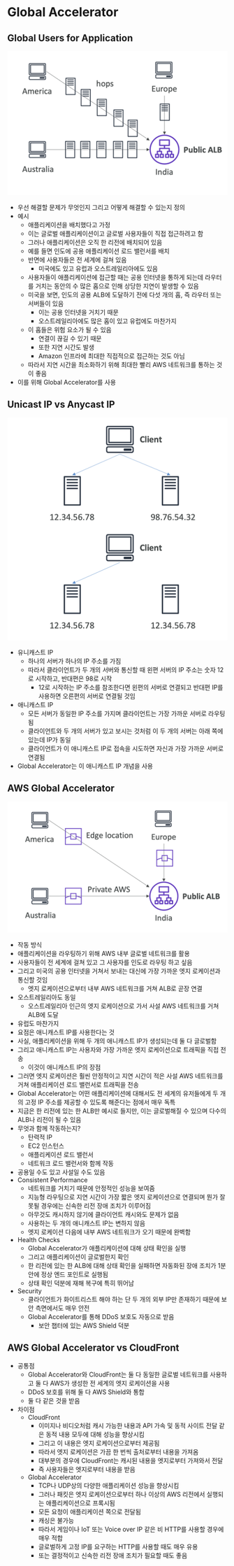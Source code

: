 # Global Accelerator
## Global Users for Application

![ga1](https://github.com/seungwonbased/TIL/blob/main/AWS/assets/ga1.png)

- 우선 해결할 문제가 무엇인지 그리고 어떻게 해결할 수 있는지 정의
- 예시
	- 애플리케이션을 배치했다고 가정
	- 이는 글로벌 애플리케이션이고 글로벌 사용자들이 직접 접근하려고 함
	- 그러나 애플리케이션은 오직 한 리전에 배치되어 있음
	- 예를 들면 인도에 공용 애플리케이션 로드 밸런서를 배치
	- 반면에 사용자들은 전 세계에 걸쳐 있음
		- 미국에도 있고 유럽과 오스트레일리아에도 있음
	- 사용자들이 애플리케이션에 접근할 때는 공용 인터넷을 통하게 되는데 라우터를 거치는 동안의 수 많은 홉으로 인해 상당한 지연이 발생할 수 있음
	- 미국을 보면, 인도의 공용 ALB에 도달하기 전에 다섯 개의 홉, 즉 라우터 또는 서버들이 있음
		- 이는 공용 인터넷을 거치기 때문
		- 오스트레일리아에도 많은 홉이 있고 유럽에도 마찬가지
	- 이 홉들은 위험 요소가 될 수 있음
		- 연결이 끊길 수 있기 때문
		- 또한 지연 시간도 발생
		- Amazon 인프라에 최대한 직접적으로 접근하는 것도 아님
	- 따라서 지연 시간을 최소화하기 위해 최대한 빨리 AWS 네트워크를 통하는 것이 좋음
- 이를 위해 Global Accelerator를 사용

## Unicast IP vs Anycast IP

![ga2](https://github.com/seungwonbased/TIL/blob/main/AWS/assets/ga2.png)

- 유니캐스트 IP
	- 하나의 서버가 하나의 IP 주소를 가짐
	- 따라서 클라이언트가 두 개의 서버와 통신할 때 왼편 서버의 IP 주소는 숫자 12로 시작하고, 반대편은 98로 시작
		- 12로 시작하는 IP 주소를 참조한다면 왼편의 서버로 연결되고 반대편 IP를 사용하면 오른편의 서버로 연결될 것임
- 애니캐스트 IP
	- 모든 서버가 동일한 IP 주소를 가지며 클라이언트는 가장 가까운 서버로 라우팅됨
	- 클라이언트와 두 개의 서버가 있고 보시는 것처럼 이 두 개의 서버는 아래 쪽에 있는데 IP가 동일
	- 클라이언트가 이 애니캐스트 IP로 접속을 시도하면 자신과 가장 가까운 서버로 연결됨
- Global Accelerator는 이 애니캐스트 IP 개념을 사용

## AWS Global Accelerator

![ga3](https://github.com/seungwonbased/TIL/blob/main/AWS/assets/ga3.png)

- 작동 방식
- 애플리케이션을 라우팅하기 위해 AWS 내부 글로벌 네트워크를 활용
- 사용자들이 전 세계에 걸쳐 있고 그 사용자를 인도로 라우팅 하고 싶음
- 그리고 미국의 공용 인터넷을 거쳐서 보내는 대신에 가장 가까운 엣지 로케이션과 통신할 것임
	- 엣지 로케이션으로부터 내부 AWS 네트워크를 거쳐 ALB로 곧장 연결
- 오스트레일리아도 동일
	- 오스트레일리아 인근의 엣지 로케이션으로 가서 사설 AWS 네트워크를 거쳐 ALB에 도달
- 유럽도 마찬가지
- 요점은 애니캐스트 IP를 사용한다는 것
- 사실, 애플리케이션을 위해 두 개의 애니캐스트 IP가 생성되는데 둘 다 글로벌함
- 그리고 애니캐스트 IP는 사용자와 가장 가까운 엣지 로케이션으로 트래픽을 직접 전송
	- 이것이 애니캐스트 IP의 장점
- 그러면 엣지 로케이션은 훨씬 안정적이고 지연 시간이 적은 사설 AWS 네트워크를 거쳐 애플리케이션 로드 밸런서로 트래픽을 전송
- Global Accelerator는 어떤 애플리케이션에 대해서도 전 세계의 유저들에게 두 개의 고정 IP 주소를 제공할 수 있도록 해준다는 점에서 매우 독특
- 지금은 한 리전에 있는 한 ALB만 예시로 들지만, 이는 글로벌해질 수 있으며 다수의 ALB나 리전이 될 수 있음
- 무엇과 함께 작동하는지?
	- 탄력적 IP
	- EC2 인스턴스
	- 애플리케이션 로드 밸런서
	- 네트워크 로드 밸런서와 함께 작동
- 공용일 수도 있고 사설일 수도 있음
- Consistent Performance
	- 네트워크를 거치기 때문에 안정적인 성능을 보여줌
	- 지능형 라우팅으로 지연 시간이 가장 짧은 엣지 로케이션으로 연결되며 뭔가 잘못될 경우에는 신속한 리전 장애 조치가 이루어짐
	- 아무것도 캐시하지 않기에 클라이언트 캐시와도 문제가 없음
	- 사용하는 두 개의 애니캐스트 IP는 변하지 않음
	- 엣지 로케이션 다음에 내부 AWS 네트워크가 오기 때문에 완벽함
- Health Checks
	- Global Accelerator가 애플리케이션에 대해 상태 확인을 실행
	- 그리고 애플리케이션이 글로벌한지 확인
	- 한 리전에 있는 한 ALB에 대해 상태 확인을 실패하면 자동화된 장애 조치가 1분 안에 정상 엔드 포인트로 실행됨
	- 상태 확인 덕분에 재해 복구에 특히 뛰어남
- Security
	- 클라이언트가 화이트리스트 해야 하는 단 두 개의 외부 IP만 존재하기 때문에 보안 측면에서도 매우 안전
	- Global Accelerator를 통해 DDoS 보호도 자동으로 받음
		- 보안 챕터에 있는 AWS Shield 덕분

## AWS Global Accelerator vs CloudFront

- 공통점
	- Global Accelerator와 CloudFront는 둘 다 동일한 글로벌 네트워크를 사용하고 둘 다 AWS가 생성한 전 세계의 엣지 로케이션을 사용
	- DDoS 보호를 위해 둘 다 AWS Shield와 통합
	- 둘 다 같은 것을 받음
- 차이점
	- CloudFront
		- 이미지나 비디오처럼 캐시 가능한 내용과 API 가속 및 동적 사이트 전달 같은 동적 내용 모두에 대해 성능을 향상시킴
		- 그리고 이 내용은 엣지 로케이션으로부터 제공됨
		- 따라서 엣지 로케이션은 가끔 한 번씩 출처로부터 내용을 가져옴
		- 대부분의 경우에 CloudFront는 캐시된 내용을 엣지로부터 가져와서 전달
		- 즉 사용자들은 엣지로부터 내용을 받음
	- Global Accelerator
		- TCP나 UDP상의 다양한 애플리케이션 성능을 향상시킴
		- 그러나 패킷은 엣지 로케이션으로부터 하나 이상의 AWS 리전에서 실행되는 애플리케이션으로 프록시됨
		- 모든 요청이 애플리케이션 쪽으로 전달됨
		- 캐싱은 불가능
		- 따라서 게임이나 IoT 또는 Voice over IP 같은 비 HTTP를 사용할 경우에 매우 적합
		- 글로벌하게 고정 IP를 요구하는 HTTP를 사용할 때도 매우 유용
		- 또는 결정적이고 신속한 리전 장애 조치가 필요할 때도 좋음

